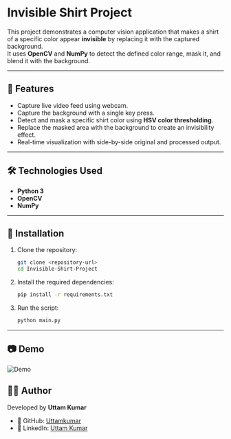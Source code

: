 # Invisible Shirt Project

This project demonstrates a computer vision application that makes a shirt of a specific color appear **invisible** by replacing it with the captured background.  
It uses **OpenCV** and **NumPy** to detect the defined color range, mask it, and blend it with the background.

---

## 🚀 Features
- Capture live video feed using webcam.
- Capture the background with a single key press.
- Detect and mask a specific shirt color using **HSV color thresholding**.
- Replace the masked area with the background to create an invisibility effect.
- Real-time visualization with side-by-side original and processed output.

---

## 🛠️ Technologies Used
- **Python 3**
- **OpenCV**
- **NumPy**

---

## 🚀 Installation
1. Clone the repository:  
   ```bash
   git clone <repository-url>
   cd Invisible-Shirt-Project

2. Install the required dependencies:  
   ```bash
   pip install -r requirements.txt

3. Run the script:  
   ```bash
   python main.py

---

## 📷 Demo 

![Demo](demo.jpg)

## 👨‍💻 Author  

Developed by **Uttam Kumar**  

- 🔗 GitHub: [Uttamkumar](https://github.com/Uttamkumar05072023)  
- 💼 LinkedIn: [Uttam Kumar](https://www.linkedin.com/in/uttam-kumar-88b7a9288/)